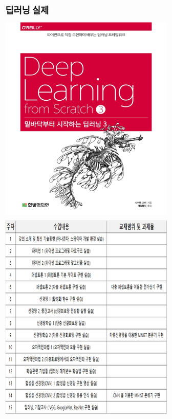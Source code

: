 # **딥러닝 실제** 

</p>
<p align="left" margin=100>  <img src="https://github.com/kjj3436/industrial-AI/blob/master/images/2021-1밑바닥부터시작하는딥러닝.jpg"  width="900" height="600"> </p>
<p align="left" margin=100>  <img src="https://github.com/kjj3436/industrial-AI/blob/master/images/2021-1학기강의%20계획서.png"  width="900" height="600"> </p>
